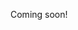 <!--

https://github.com/sindresorhus/awesome

https://github.com/toddmotto/public-apis

https://news.ycombinator.com/item?id=19713604

https://commoncrawl.org/

reddit

archive.org

https://href.cool/
https://indieseek.xyz/
https://hub.iwebthings.com/

-->

Coming soon!
